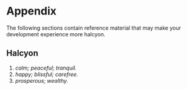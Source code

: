 # Appendix
The following sections contain reference material that may make your development experience more halcyon. 
## Halcyon
1. *calm; peaceful; tranquil.*
2. *happy; blissful; carefree.*
3. *prosperous; wealthy.*